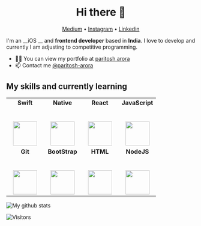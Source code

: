 <h1 align="center">Hi there 👋</h1>

<p align="center">
  <a href="https://medium.com/@parigames">Medium</a> •
  <a href="https://www.instagram.com/paritosh.exe/">Instagram</a> •
  <a href="https://www.linkedin.com/in/paritosh-arora-442819108/">Linkedin</a>
</p>

I'm an __iOS __ and __frontend developer__ based in __India__. I love to develop and currently I am adjusting to competitive programming. 

* ✍🏻 You can view my portfolio at [paritosh arora](https://clasherbros.github.io/) <br/>
* 📫 Contact me [@paritosh-arora](https://www.linkedin.com/in/paritosh-arora-442819108/)


## My skills and currently learning

<table>
  <tbody>
    <tr valign="top">
      <td width="25%" align="center">
	      <span><strong>Swift</strong></span><br><br><br>
        <img height="64px" src="https://cdn.svgporn.com/logos/swift.svg">
      </td>
        <td width="25%" align="center">
        <span><strong>Native</strong></span><br><br><br>
        <img height="64px" src="https://cdn.svgporn.com/logos/react.svg">
      </td>
        <td width="25%" align="center">
        <span><strong>React</strong></span><br><br><br>
        <img height="64px" src="https://cdn.svgporn.com/logos/react.svg">
      </td>
      <td width="25%" align="center">
        <span><strong>JavaScript</strong></span><br><br><br>
        <img height="64px" src="https://cdn.svgporn.com/logos/javascript.svg">
      </td>
    </tr>
    <tr valign="top">
 
  <td width="25%" align="center">
        <span><strong>Git</strong></span><br><br><br>
        <img height="64px" src="https://cdn.svgporn.com/logos/git-icon.svg">
      </td>
      <td width="25%" align="center">
        <span><strong>BootStrap</strong></span><br><br><br>
        <img height="64px" src="https://upload.wikimedia.org/wikipedia/commons/thumb/b/b2/Bootstrap_logo.svg/768px-Bootstrap_logo.svg.png">
      </td>
        <td width="25%" align="center">
        <span><strong>HTML</strong></span><br><br><br>
        <img height="64px" src="https://cdn.svgporn.com/logos/html-5.svg">
      </td>
      <td width="25%" align="center">
        <span><strong>NodeJS</strong></span><br><br><br>
        <img height="64px" src="https://cdn.svgporn.com/logos/nodejs-icon.svg">
      </td>
    </tr>

  </tbody>
</table>


![My github stats](https://github-readme-stats.vercel.app/api/?username=CLASHERBROs&theme=radical&show_icons=true)






![Visitors](https://visitor-badge.glitch.me/badge?page_id=CLASHERBROs.CLASHERBROs)

